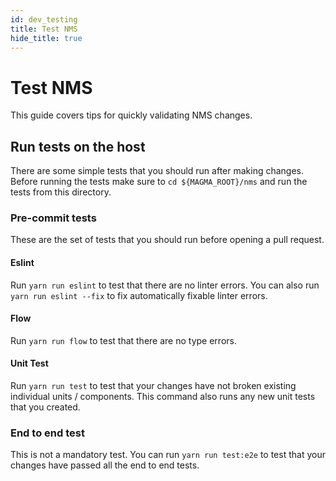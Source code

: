 ```yaml
---
id: dev_testing
title: Test NMS
hide_title: true
---
```


# Test NMS

This guide covers tips for quickly validating NMS changes.

## Run tests on the host

There are some simple tests that you should run after making changes. Before running the tests make sure to `cd ${MAGMA_ROOT}/nms` and run the tests from this directory.

### Pre-commit tests

These are the set of tests that you should run before opening a pull request.

#### Eslint

Run `yarn run eslint` to test that there are no linter errors. You can also run `yarn run eslint --fix` to fix automatically fixable linter errors.

#### Flow

Run `yarn run flow` to test that there are no type errors.

#### Unit Test

Run `yarn run test` to test that your changes have not broken existing individual units / components. This command also runs any new unit tests that you created.

### End to end test

This is not a mandatory test. You can run `yarn run test:e2e` to test that your
changes have passed all the end to end tests.
